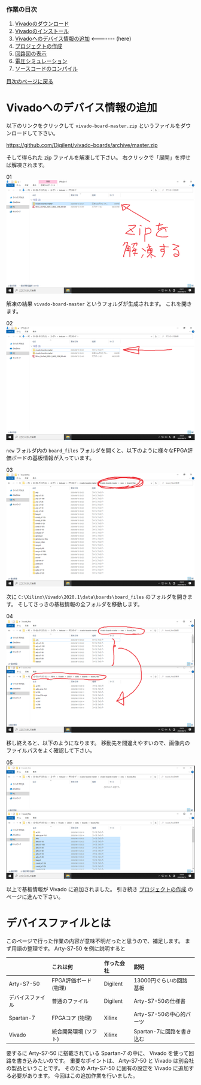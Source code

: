 ### 作業の目次

1. [Vivadoのダウンロード](../download/index.md)
2. [Vivadoのインストール](../install/index.md)
3. [Vivadoへのデバイス情報の追加](../board/index.md) <------- (here)
4. [プロジェクトの作成](../project/index.md)
5. [回路図の表示](../schematic/index.md)
6. [電圧シミュレーション](../wave/index.md)
7. [ソースコードのコンパイル](../compile/index.md)

[目次のページに戻る](../vivado/index.md)

# Vivadoへのデバイス情報の追加

以下のリンクをクリックして `vivado-board-master.zip` というファイルをダウンロードして下さい。

<https://github.com/Digilent/vivado-boards/archive/master.zip>

そして得られた zip ファイルを解凍して下さい。
右クリックで「展開」を押せば解凍されます。

01  
![ ](board_001.png)

解凍の結果 `vivado-board-master` というフォルダが生成されます。
これを開きます。

02  
![ ](board_002.png)

`new` フォルダ内の `board_files` フォルダを開くと、以下のように様々なFPGA評価ボードの基板情報が入っています。

03  
![ ](board_003.png)

次に `C:\Xilinx\Vivado\2020.1\data\boards\board_files` のフォルダを開きます。
そしてさっきの基板情報の全フォルダを移動します。

04  
![ ](board_004.png)

移し終えると、以下のようになります。
移動先を間違えやすいので、画像内のファイルパスをよく確認して下さい。

05  
![ ](board_005.png)

以上で基板情報が Vivado に追加されました。
引き続き [プロジェクトの作成](../project/index.md) のページに進んで下さい。

# デバイスファイルとは

このページで行った作業の内容が意味不明だったと思うので、補足します。
まず用語の整理です。
Arty-S7-50 を例に説明すると

|                |これは何              |作った会社|説明                     |
|:---------------|:---------------------|:---------|:------------------------|
|Arty-S7-50      |FPGA評価ボード (物理) |Digilent  |13000円ぐらいの回路基板  |
|デバイスファイル|普通のファイル        |Digilent  |Arty-S7-50の仕様書       |
|Spartan-7       |FPGAコア (物理)       |Xilinx    |Arty-S7-50の中心的パーツ |
|Vivado          |統合開発環境 (ソフト) |Xilinx    |Spartan-7に回路を書き込む|

要するに Arty-S7-50 に搭載されている Spartan-7 の中に、 Vivado を使って回路を書き込みたいのです。
重要なポイントは、 Arty-S7-50 と Vivado は別会社の製品ということです。
そのため Arty-S7-50 に固有の設定を Vivado に追加する必要があります。
今回はこの追加作業を行いました。
